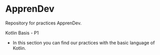 # ApprenDev
Repository for practices ApprenDev.


Kotlin Basis - P1
- In this section you can find our practices with the basic language of Kotlin.
